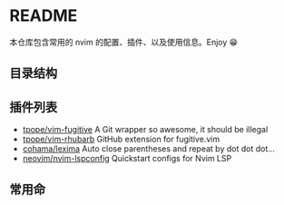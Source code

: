 # README

本仓库包含常用的 nvim 的配置、插件、以及使用信息。Enjoy 😁

## 目录结构

## 插件列表

* [tpope/vim-fugitive](https://github.com/tpope/vim-fugitive) A Git wrapper so awesome, it should be illegal
* [tpope/vim-rhubarb](https://github.com/tpope/vim-rhubarb) GitHub extension for fugitive.vim
* [cohama/lexima](https://github.com/cohama/lexima.vim) Auto close parentheses and repeat by dot dot dot...
* [neovim/nvim-lspconfig](https://github.com/neovim/nvim-lspconfig)  Quickstart configs for Nvim LSP


## 常用命

